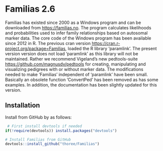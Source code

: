 <!-- README.md is generated from README.Rmd. Please edit that file -->

# Familias 2.6

Familias has existed since 2000 as a Windows program and can be
downloaded from <https://familias.no>. The program calculates
likelihoods and probabilities used to infer family relationships based
on autosomal marker data. The core code of the Windows program has been
available since 2012 in R. The previous cran version
<https://cran.r-project.org/package=Familias>, loaded the R library
‘paramlink’. The present version version does not load ‘paramlink’ as
this library will not be maintained. Rather we recommend Vigeland’s new
pedtools-suite <https://github.com/magnusdv/pedtools> for creating,
manipulating and visualizing pedigrees with or without marker data. The
modifications needed to make ‘Familias’ independent of ‘paramlink’ have
been small. Basically an obsolete function ‘ConvertPed’ has been removed
as has some examples. In addition, the documentation has been slightly
updated for this version.

## Installation

Install from GitHub by as follows:

``` r
 # First install devtools if needed
if(!require(devtools)) install.packages("devtools")

# Install Familias from GitHub
devtools::install_github("thoree/Familias")
```
